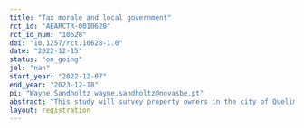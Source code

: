 ```yaml
---
title: "Tax morale and local government"
rct_id: "AEARCTR-0010628"
rct_id_num: "10628"
doi: "10.1257/rct.10628-1.0"
date: "2022-12-15"
status: "on_going"
jel: "nan"
start_year: "2022-12-07"
end_year: "2023-12-18"
pi: "Wayne Sandholtz wayne.sandholtz@novasbe.pt"
abstract: "This study will survey property owners in the city of Quelimane, Mozambique. It will vary the information provided to survey respondents in a 2x2 matrix. 25% will hear a message about public good provision in the city in recent years; 25% will hear a message about how municipal tax receipts increase the fiscal and political autonomy of the municipality; 25% will hear both messages; and 25% will hear neither. Respondents will then be given the opportunity to participate in a public goods game mimicking tax payment, to send a text message requesting information and/or a visit from tax collectors, to vote in a simulated ballot box, and to provide survey measures of tax morale, civic and political attitudes."
layout: registration
---
```


